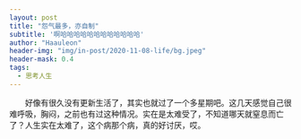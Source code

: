 ```yaml
---
layout: post
title: "怨气最多，亦自制"
subtitle: '啊哈哈哈哈哈哈哈哈哈哈哈哈'
author: "Haauleon"
header-img: "img/in-post/2020-11-08-life/bg.jpeg"
header-mask: 0.4
tags:
  - 思考人生
---
```



&emsp;&emsp;好像有很久没有更新生活了，其实也就过了一个多星期吧。这几天感觉自己很难呼吸，胸闷，之前也有过这种情况。实在是太难受了，不知道哪天就窒息而亡了？人生实在太难了，这个病那个病，真的好讨厌，哎。